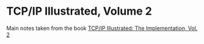 # TCP/IP Illustrated, Volume 2

Main notes taken from the book [TCP/IP Illustrated: The Implementation, Vol. 2](https://a.co/d/djfsppm)
